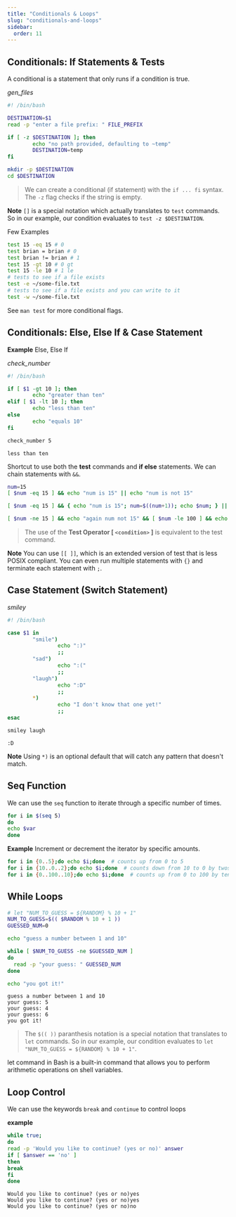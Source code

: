 ```yaml
---
title: "Conditionals & Loops"
slug: "conditionals-and-loops"
sidebar:
  order: 11
---
```


## Conditionals: If Statements & Tests

A conditional is a statement that only runs if a condition is true.

_gen_files_

```bash
#! /bin/bash

DESTINATION=$1
read -p "enter a file prefix: " FILE_PREFIX

if [ -z $DESTINATION ]; then
        echo "no path provided, defaulting to ~temp"
        DESTINATION=temp
fi

mkdir -p $DESTINATION
cd $DESTINATION
```

> We can create a conditional (if statement) with the `if ... fi` syntax. The `-z` flag checks if the string is empty.

**Note**
`[]` is a special notation which actually translates to `test` commands. So in our example, our condition evaluates to `test -z $DESTINATION`.

Few Examples

```bash
test 15 -eq 15 # 0
test brian = brian # 0
test brian != brian # 1
test 15 -gt 10 # 0 gt
test 15 -le 10 # 1 le
# tests to see if a file exists
test -e ~/some-file.txt
# tests to see if a file exists and you can write to it
test -w ~/some-file.txt
```

See `man test` for more conditional flags.

## Conditionals: Else, Else If & Case Statement

**Example** Else, Else If

_check_number_

```bash
#! /bin/bash

if [ $1 -gt 10 ]; then
        echo "greater than ten"
elif [ $1 -lt 10 ]; then
        echo "less than ten"
else
        echo "equals 10"
fi
```

```bash
check_number 5
```

```
less than ten
```

Shortcut to use both the **test** commands and **if else** statements. We can chain statements with `&&`.

```bash
num=15
[ $num -eq 15 ] && echo "num is 15" || echo "num is not 15"

[ $num -eq 15 ] && { echo "num is 15"; num=$((num+1)); echo $num; } || echo "num not 15";

[ $num -ne 15 ] && echo "again num not 15" && [ $num -le 100 ] && echo "less than 100" || echo "was 15 or less than 100"
```

> The use of the **Test Operator [ `<condition>` ]** is equivalent to the test command.

**Note** You can use `[[ ]]`, which is an extended version of test that is less POSIX compliant.
You can even run multiple statements with `{}` and terminate each statement with `;`.

## Case Statement (Switch Statement)

_smiley_

```bash
#! /bin/bash

case $1 in
        "smile")
                echo ":)"
                ;;
        "sad")
                echo ":("
                ;;
        "laugh")
                echo ":D"
                ;;
        *)
                echo "I don't know that one yet!"
                ;;
esac
```

```bash
smiley laugh
```

```
:D
```

**Note**
Using `*)` is an optional default that will catch any pattern that doesn't match.

## Seq Function

We can use the `seq` function to iterate through a specific number of times.

```bash
for i in $(seq 5)
do
echo $var
done
```

**Example** Increment or decrement the iterator by specific amounts.

```bash
for i in {0..5};do echo $i;done  # counts up from 0 to 5
for i in {10..0..2};do echo $i;done  # counts down from 10 to 0 by twos
for i in {0..100..10};do echo $i;done  # counts up from 0 to 100 by tens
```

## While Loops

```bash
# let "NUM_TO_GUESS = ${RANDOM} % 10 + 1"
NUM_TO_GUESS=$(( $RANDOM % 10 + 1 ))
GUESSED_NUM=0

echo "guess a number between 1 and 10"

while [ $NUM_TO_GUESS -ne $GUESSED_NUM ]
do
  read -p "your guess: " GUESSED_NUM
done

echo "you got it!"
```

```
guess a number between 1 and 10
your guess: 5
your guess: 4
your guess: 6
you got it!
```

> The `$(( ))` paranthesis notation is a special notation that translates to `let` commands. So in our example, our condition evaluates to `let "NUM_TO_GUESS = ${RANDOM} % 10 + 1"`.

let command in Bash is a built-in command that allows you to perform arithmetic operations on shell variables.

## Loop Control

We can use the keywords `break` and `continue` to control loops

**example**

```bash
while true;
do
read -p 'Would you like to continue? (yes or no)' answer
if [ $answer == 'no' ]
then
break
fi
done
```

```
Would you like to continue? (yes or no)yes
Would you like to continue? (yes or no)yes
Would you like to continue? (yes or no)no
```
